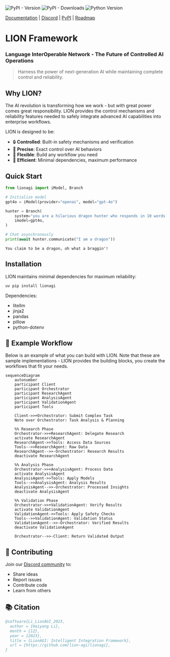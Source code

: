 ![PyPI - Version](https://img.shields.io/pypi/v/lionagi?labelColor=233476aa&color=231fc935)
![PyPI - Downloads](https://img.shields.io/pypi/dm/lionagi?color=blue)
![Python Version](https://img.shields.io/badge/python-3.11%2B-blue)

[Documentation](https://ocean-lion.com/Welcome) | [Discord](https://discord.gg/aqSJ2v46vu) | [PyPI](https://pypi.org/project/lionagi/) | [Roadmap](https://trello.com/b/3seomsrI/lionagi)

# LION Framework
### Language InterOperable Network - The Future of Controlled AI Operations

> Harness the power of next-generation AI while maintaining complete control and reliability.

## Why LION?

The AI revolution is transforming how we work - but with great power comes great responsibility. LION provides the control mechanisms and reliability features needed to safely integrate advanced AI capabilities into enterprise workflows.

LION is designed to be:
- 🔒 **Controlled**: Built-in safety mechanisms and verification
- 🎯 **Precise**: Exact control over AI behaviors
- 🔧 **Flexible**: Build any workflow you need
- 🚀 **Efficient**: Minimal dependencies, maximum performance

## Quick Start

```python
from lionagi import iModel, Branch

# Initialize model
gpt4o = iModel(provider="openai", model="gpt-4o")

hunter = Branch(
    system="you are a hilarious dragon hunter who responds in 10 words rhymes",
    imodel=gpt4o,
)

# Chat asynchronously
print(await hunter.communicate("I am a dragon"))
```

```
You claim to be a dragon, oh what a braggin'!
```

## Installation

LION maintains minimal dependencies for maximum reliability:

```bash
uv pip install lionagi
```

Dependencies:
- litellm
- jinja2
- pandas
- pillow
- python-dotenv

## 🌟 Example Workflow

Below is an example of what you can build with LION. Note that these are sample implementations - LION provides the building blocks, you create the workflows that fit your needs.

```mermaid
sequenceDiagram
    autonumber
    participant Client
    participant Orchestrator
    participant ResearchAgent
    participant AnalysisAgent
    participant ValidationAgent
    participant Tools

    Client->>+Orchestrator: Submit Complex Task
    Note over Orchestrator: Task Analysis & Planning

    %% Research Phase
    Orchestrator->>+ResearchAgent: Delegate Research
    activate ResearchAgent
    ResearchAgent->>Tools: Access Data Sources
    Tools-->>ResearchAgent: Raw Data
    ResearchAgent-->>-Orchestrator: Research Results
    deactivate ResearchAgent

    %% Analysis Phase
    Orchestrator->>+AnalysisAgent: Process Data
    activate AnalysisAgent
    AnalysisAgent->>Tools: Apply Models
    Tools-->>AnalysisAgent: Analysis Results
    AnalysisAgent-->>-Orchestrator: Processed Insights
    deactivate AnalysisAgent

    %% Validation Phase
    Orchestrator->>+ValidationAgent: Verify Results
    activate ValidationAgent
    ValidationAgent->>Tools: Apply Safety Checks
    Tools-->>ValidationAgent: Validation Status
    ValidationAgent-->>-Orchestrator: Verified Results
    deactivate ValidationAgent

    Orchestrator-->>-Client: Return Validated Output
```


## 🤝 Contributing

Join our [Discord community](https://discord.gg/aqSJ2v46vu) to:
- Share ideas
- Report issues
- Contribute code
- Learn from others

## 📚 Citation

```bibtex
@software{Li_LionAGI_2023,
  author = {Haiyang Li},
  month = {12},
  year = {2023},
  title = {LionAGI: Intelligent Integration Framework},
  url = {https://github.com/lion-agi/lionagi},
}
```
